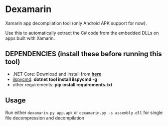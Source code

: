 # Dexamarin

Xamarin app decompilation tool (only Android APK support for now).

Use this to automatically extract the C# code from the embedded DLLs on apps built with Xamarin.


## DEPENDENCIES (install these before running this tool)
* .NET Core: Download and install from **[here](https://dotnet.microsoft.com/en-us/download/dotnet)**
* [ilspycmd](https://github.com/icsharpcode/ILSpy/tree/master/ICSharpCode.ILSpyCmd): **dotnet tool install ilspycmd -g**
* other requirements: **pip install requirements.txt**

## Usage
Run either `dexamarin.py app.apk` or `dexamarin.py -s assembly.dll` for single file decompression and decompilation
